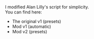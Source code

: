 I modified Alan Lilly's script for simplicity.  
You can find here:  
- The original v1 (presets)  
- Mod v1 (automatic)  
- Mod v2 (presets)  